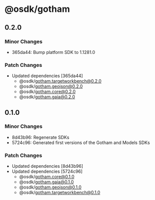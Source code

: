 # @osdk/gotham

## 0.2.0

### Minor Changes

- 365da44: Bump platform SDK to 1.1281.0

### Patch Changes

- Updated dependencies [365da44]
  - @osdk/gotham.targetworkbench@0.2.0
  - @osdk/gotham.geojson@0.2.0
  - @osdk/gotham.core@0.2.0
  - @osdk/gotham.gaia@0.2.0

## 0.1.0

### Minor Changes

- 8d43b96: Regenerate SDKs
- 5724c96: Generated first versions of the Gotham and Models SDKs

### Patch Changes

- Updated dependencies [8d43b96]
- Updated dependencies [5724c96]
  - @osdk/gotham.core@0.1.0
  - @osdk/gotham.gaia@0.1.0
  - @osdk/gotham.geojson@0.1.0
  - @osdk/gotham.targetworkbench@0.1.0
